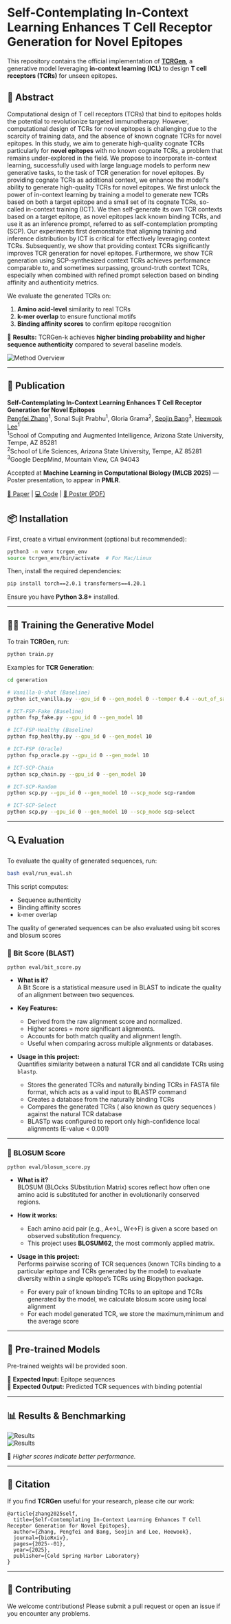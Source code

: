 # Self-Contemplating In-Context Learning Enhances T Cell Receptor Generation for Novel Epitopes

This repository contains the official implementation of [**TCRGen**](https://www.biorxiv.org/content/biorxiv/early/2025/01/28/2025.01.27.634873.full.pdf), a generative model leveraging **in-context learning (ICL)** to design **T cell receptors (TCRs)** for unseen epitopes.



## 📜 Abstract

Computational design of T cell receptors (TCRs) that bind to epitopes holds the potential to revolutionize targeted immunotherapy. However, computational design of TCRs for novel epitopes is challenging due to the scarcity of training data, and the absence of known cognate TCRs for novel epitopes. In this study, we aim to generate high-quality cognate TCRs particularly for **novel epitopes** with no known cognate TCRs, a problem that remains under-explored in the field. We propose to incorporate in-context learning, successfully used with large language models to perform new generative tasks, to the task of TCR generation for novel epitopes. By providing cognate TCRs as additional context, we enhance the model's ability to generate high-quality TCRs for novel epitopes. We first unlock the power of in-context learning by training a model to generate new TCRs based on both a target epitope and a small set of its cognate TCRs, so-called in-context training (ICT). We then self-generate its own TCR contexts based on a target epitope, as novel epitopes lack known binding TCRs, and use it as an inference prompt, referred to as self-contemplation prompting (SCP). Our experiments first demonstrate that aligning training and inference distribution by ICT is critical for effectively leveraging context TCRs. Subsequently, we show that providing context TCRs significantly improves TCR generation for novel epitopes. Furthermore, we show TCR generation using SCP-synthesized context TCRs achieves performance comparable to, and sometimes surpassing, ground-truth context TCRs, especially when combined with refined prompt selection based on binding affinity and authenticity metrics.

We evaluate the generated TCRs on:
1. **Amino acid-level** similarity to real TCRs  
2. **k-mer overlap** to ensure functional motifs  
3. **Binding affinity scores** to confirm epitope recognition  

📌 **Results:** TCRGen-k achieves **higher binding probability and higher sequence authenticity** compared to several baseline models.  

![Method Overview](figs/method_overview.png)  

---

## 📄 Publication  

**Self-Contemplating In-Context Learning Enhances T Cell Receptor Generation for Novel Epitopes**  
[Pengfei Zhang](https://github.com/pzhang84)<sup>1</sup>, Sonal Sujit Prabhu<sup>1</sup>, Gloria Grama<sup>2</sup>, [Seojin Bang](http://seojinb.com/)<sup>3</sup>, [Heewook Lee](https://scai.engineering.asu.edu/faculty/computer-science-and-engineering/heewook-lee/)<sup>1</sup>  
<sup>1</sup>School of Computing and Augmented Intelligence, Arizona State University, Tempe, AZ 85281  
<sup>2</sup>School of Life Sciences, Arizona State University, Tempe, AZ 85281  
<sup>3</sup>Google DeepMind, Mountain View, CA 94043  

Accepted at **Machine Learning in Computational Biology (MLCB 2025)** — Poster presentation, to appear in **PMLR**.  

[📘 Paper](TBA) | [💻 Code](https://github.com/Lee-CBG/TCRGen) | [🧾 Poster (PDF)](https://github.com/Lee-CBG/TCRGen/blob/main/figs/TCRGen_MLCB25.pdf)



## 📦 Installation

First, create a virtual environment (optional but recommended):
```bash
python3 -m venv tcrgen_env
source tcrgen_env/bin/activate  # For Mac/Linux
```

Then, install the required dependencies:
```bash
pip install torch==2.0.1 transformers==4.20.1
```


Ensure you have **Python 3.8+** installed.

---

## 🏋️‍♂️ Training the Generative Model

To train **TCRGen**, run:
```bash
python train.py
```



Examples for **TCR Generation**:
```bash
cd generation

# Vanilla-0-shot (Baseline)
python ict_vanilla.py --gpu_id 0 --gen_model 0 --temper 0.4 --out_of_sample True 

# ICT-FSP-Fake (Baseline)
python fsp_fake.py --gpu_id 0 --gen_model 10

# ICT-FSP-Healthy (Baseline)
python fsp_healthy.py --gpu_id 0 --gen_model 10

# ICT-FSP (Oracle)
python fsp_oracle.py --gpu_id 0 --gen_model 10

# ICT-SCP-Chain
python scp_chain.py --gpu_id 0 --gen_model 10

# ICT-SCP-Random
python scp.py --gpu_id 0 --gen_model 10 --scp_mode scp-random

# ICT-SCP-Select
python scp.py --gpu_id 0 --gen_model 10 --scp_mode scp-select

```


---

## 🔍 Evaluation

To evaluate the quality of generated sequences, run:
```bash
bash eval/run_eval.sh
```

This script computes:
- Sequence authenticity
- Binding affinity scores
- k-mer overlap  

The quality of generated sequences can be also evaluated using bit scores and blosum scores


### 🧬 Bit Score (BLAST)

```
python eval/bit_score.py
```

- **What is it?**  
  A Bit Score is a statistical measure used in BLAST to indicate the quality of an alignment between two sequences.

- **Key Features:**
  - Derived from the raw alignment score and normalized.
  - Higher scores = more significant alignments.
  - Accounts for both match quality and alignment length.
  - Useful when comparing across multiple alignments or databases.

- **Usage in this project:**  
  Quantifies similarity between a natural TCR and all candidate TCRs using `blastp`.

  - Stores the generated TCRs and naturally binding TCRs in FASTA file format, which acts as a valid input to BLASTP command
  - Creates a database from the naturally binding TCRs
  - Compares the generated TCRs ( also known as query sequences ) against the natural TCR database
  - BLASTp was configured to report only high-confidence local alignments (E-value < 0.001)

---

### 🧬 BLOSUM Score

```
python eval/blosum_score.py
```

- **What is it?**  
  BLOSUM (BLOcks SUbstitution Matrix) scores reflect how often one amino acid is substituted for another in evolutionarily conserved regions.

- **How it works:**
  - Each amino acid pair (e.g., A↔L, W↔F) is given a score based on observed substitution frequency.
  - This project uses **BLOSUM62**, the most commonly applied matrix.

- **Usage in this project:**  
  Performs pairwise scoring of TCR sequences (known TCRs binding to a particular epitope and TCRs generated by the model) to evaluate diversity within a single epitope’s TCRs using Biopython package.
  - For every pair of known binding TCRs to an epitope and TCRs generated by the model, we calculate blosum score using local alignment
  - For each model generated TCR, we store the maximum,minimum and the average score



---

## 🎯 Pre-trained Models  

Pre-trained weights will be provided soon.  


📌 **Expected Input:** Epitope sequences  
📌 **Expected Output:** Predicted TCR sequences with binding potential  

---

## 📊 Results & Benchmarking  

![Results](figs/results_table1.png)  
![Results](figs/results_table2.png)  

📌 *Higher scores indicate better performance.*  

---

## 📜 Citation

If you find **TCRGen** useful for your research, please cite our work:

```
@article{zhang2025self,
  title={Self-Contemplating In-Context Learning Enhances T Cell Receptor Generation for Novel Epitopes},
  author={Zhang, Pengfei and Bang, Seojin and Lee, Heewook},
  journal={bioRxiv},
  pages={2025--01},
  year={2025},
  publisher={Cold Spring Harbor Laboratory}
}
```

---

## 🤝 Contributing

We welcome contributions! Please submit a pull request or open an issue if you encounter any problems.
